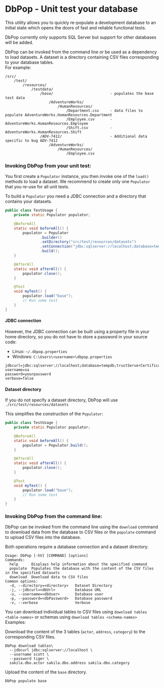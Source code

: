 # DbPop - Unit test your database

This utility allows you to quickly re-populate a development database to an initial state
which opens the doors of fast and reliable functional tests.

DbPop currently only supports SQL Server but support for other databases will be added.

DbPop can be invoked from the command line or be used as a dependency to load datasets.
A dataset is a directory containing CSV files corresponding to your database tables.<br/>
For example:

```
/src/
    /test/
        /resources/
            /testdata/
                /base/                          - populates the base test data
                    /AdventureWorks/
                        /HumanResources/
                            /Department.csv     - data files to populate AdventureWorks.HumanResources.Department
                            /Employee.csv       -                        AdventureWorks.HumanResources.Employee
                            /Shift.csv          -                        AdventureWorks.HumanResources.Shift
                /ADV-7412/                      - Additional data specific to bug ADV-7412 
                    /AdventureWorks/
                        /HumanResources/
                            /Employee.csv
```

### Invoking DbPop from your unit test:

You first create a `Populator` instance, you then invoke one of the `load()` methods to load a dataset.
We recommend to create only one `Populator` that you re-use for all unit tests.

To build a `Populator` you need a JDBC connection and a directory that contains your datasets.

```java
public class TestUsage {
    private static Populator populator;

    @BeforeAll
    static void beforeAll() {
        populator = Populator
                .builder()
                .setDirectory("src/test/resources/datasets")
                .setConnection("jdbc:sqlserver://localhost;database=tempdb;trustServerCertificate=true", "sa", "password")
                .build();
    }

    @AfterAll
    static void afterAll() {
        populator.close();
    }

    @Test
    void myTest() {
        populator.load("base");
        // Run some test
    }
}
```

#### JDBC connection

However, the JDBC connection can be built using a property file in your home directory, so you do not have to store a password in your source code:

* Linux: `~/.dbpop.properties`
* Windows: `C:\Users\<username>\dbpop.properties`

```properties
jdbcurl=jdbc:sqlserver://localhost;database=tempdb;trustServerCertificate=true
username=sa
password=yourpassword
verbose=false
```

#### Dataset directory

If you do not specify a dataset directory, DbPop will use `./src/test/resources/datasets`

This simplifies the construction of the `Populator`:

```java
public class TestUsage {
    private static Populator populator;

    @BeforeAll
    static void beforeAll() {
        populator = Populator.build();
    }

    @AfterAll
    static void afterAll() {
        populator.close();
    }

    @Test
    void myTest() {
        populator.load("base");
        // Run some test
    }
}
```

### Invoking DbPop from the command line:

DbPop can be invoked from the command line using the `download` command to download data from the database to CSV files or the `populate` command to upload CSV files into the database.<br/>

Both operations require a database connection and a dataset directory.

```text
Usage: DbPop [-hV] [COMMAND] [options]
Commands:
  help      Displays help information about the specified command
  populate  Populates the database with the content of the CSV files in the specified datasets
  download  Download data to CSV files
Common options:
  -d, --directory=<directory>   Dataset Directory
  -j, --jdbcurl=<dbUrl>         Database URL
  -u, --username=<dbUser>       Database user
  -p, --password=<dbPassword>   Database password
  -v, --verbose                 Verbose
```

You can download individual tables to CSV files using `download tables <table-names>` or schemas using `download tables <schema-names>`<br/>
Examples:

Download the content of the 3 tables (`actor`, `address`, `category`) to the corresponding CSV files.
```text
DbPop download tables\
  --jdbcurl jdbc:sqlserver://localhost \
  --username scott \
  --password tiger \
  sakila.dbo.actor sakila.dbo.address sakila.dbo.category
```

Upload the content of the `base` directory.
```text
DbPop populate base
```




